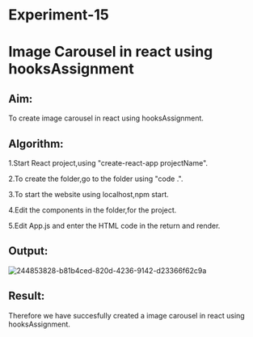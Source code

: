 # Experiment-15

# Image Carousel in react using hooksAssignment

## Aim:
To create image carousel in react using hooksAssignment.

## Algorithm:
1.Start React project,using "create-react-app projectName".

2.To create the folder,go to the folder using "code .".

3.To start the website using localhost,npm start.

4.Edit the components in the folder,for the project.

5.Edit App.js and enter the HTML code in the return and render.

## Output:


![244853828-b81b4ced-820d-4236-9142-d23366f62c9a](https://github.com/SaiDarshan2003/Image-Carousel/assets/94692595/22a35b8e-af3f-4513-bef4-ec5b339a967f)


## Result:
Therefore we have succesfully created a image carousel in react using hooksAssignment.

